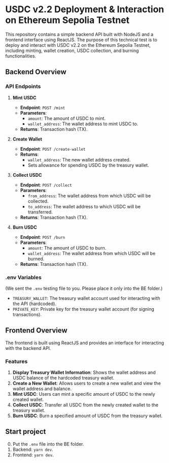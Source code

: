 # USDC v2.2 Deployment & Interaction on Ethereum Sepolia Testnet

This repository contains a simple backend API built with NodeJS and a frontend interface using ReactJS. The purpose of this technical test is to deploy and interact with USDC v2.2 on the Ethereum Sepolia Testnet, including minting, wallet creation, USDC collection, and burning functionalities.

## Backend Overview

### API Endpoints

1. **Mint USDC**  
   - **Endpoint**: `POST /mint`  
   - **Parameters**:  
     - `amount`: The amount of USDC to mint.
     - `wallet_address`: The wallet address to mint USDC to.  
   - **Returns**: Transaction hash (TX).

2. **Create Wallet**  
   - **Endpoint**: `POST /create-wallet`  
   - **Returns**:  
     - `wallet_address`: The new wallet address created.
     - Sets allowance for spending USDC by the treasury wallet.

3. **Collect USDC**  
   - **Endpoint**: `POST /collect`  
   - **Parameters**:  
     - `from_address`: The wallet address from which USDC will be collected.
     - `to_address`: The wallet address to which USDC will be transferred.  
   - **Returns**: Transaction hash (TX).

4. **Burn USDC**  
   - **Endpoint**: `POST /burn`  
   - **Parameters**:  
     - `amount`: The amount of USDC to burn.
     - `wallet_address`: The wallet address from which USDC will be burned.  
   - **Returns**: Transaction hash (TX).

### .env Variables
(We sent the `.env` testing file to you. Please place it only into the BE folder.)
- `TREASURY_WALLET`: The treasury wallet account used for interacting with the API (hardcoded).
- `PRIVATE_KEY`: Private key for the treasury wallet account (for signing transactions).

## Frontend Overview

The frontend is built using ReactJS and provides an interface for interacting with the backend API.

### Features

1. **Display Treasury Wallet Information**: Shows the wallet address and USDC balance of the hardcoded treasury wallet.
2. **Create a New Wallet**: Allows users to create a new wallet and view the wallet address and balance.
3. **Mint USDC**: Users can mint a specific amount of USDC to the newly created wallet.
4. **Collect USDC**: Transfer all USDC from the newly created wallet to the treasury wallet.
5. **Burn USDC**: Burn a specified amount of USDC from the treasury wallet.

## Start project
0. Put the `.env` file into the BE folder.
1. Backend: `yarn dev`.
2. Frontend: `yarn dev`.
